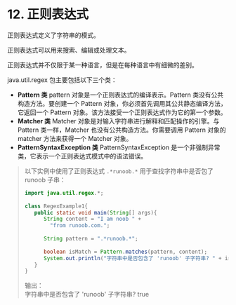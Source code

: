 # 12. 正则表达式

正则表达式定义了字符串的模式。  

正则表达式可以用来搜索、编辑或处理文本。  

正则表达式并不仅限于某一种语言，但是在每种语言中有细微的差别。  

java.util.regex 包主要包括以下三个类：  

* **Pattern 类** pattern 对象是一个正则表达式的编译表示。Pattern 类没有公共构造方法。要创建一个 Pattern 对象，你必须首先调用其公共静态编译方法，它返回一个 Pattern 对象。该方法接受一个正则表达式作为它的第一个参数。  
* **Matcher 类** Matcher 对象是对输入字符串进行解释和匹配操作的引擎。与 Pattern 类一样，Matcher 也没有公共构造方法。你需要调用 Pattern 对象的 matcher 方法来获得一个 Matcher 对象。  
* **PatternSyntaxException 类** PatternSyntaxException 是一个非强制异常类，它表示一个正则表达式模式中的语法错误。  

> 以下实例中使用了正则表达式 ```.*runoob.*``` 用于查找字符串中是否包了 runoob 子串：  
>  
> ```Java
> import java.util.regex.*;
>  
> class RegexExample1{
>    public static void main(String[] args){
>       String content = "I am noob " +
>         "from runoob.com.";
>  
>       String pattern = ".*runoob.*";
>  
>       boolean isMatch = Pattern.matches(pattern, content);
>       System.out.println("字符串中是否包含了 'runoob' 子字符串? " + isMatch);
>    }
> }
> ```
>  
> 输出：  
> 字符串中是否包含了 'runoob' 子字符串? true  
